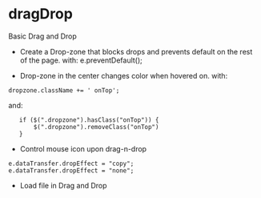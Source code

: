# dragDrop
Basic Drag and Drop

- Create a Drop-zone that blocks drops and prevents default on the rest of the page.
 with:   e.preventDefault();

- Drop-zone in the center changes color when hovered on.
 with: 

```
dropzone.className += ' onTop';
```

 and:
 
 ```
    if ($(".dropzone").hasClass("onTop")) {
        $(".dropzone").removeClass("onTop")
    }
 ```
    
- Control mouse icon upon drag-n-drop  

```
e.dataTransfer.dropEffect = "copy";
e.dataTransfer.dropEffect = "none";
```

- Load file in Drag and Drop
